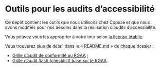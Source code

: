 # Outils pour les audits d’accessibilité

Ce dépôt contient les outils que nous utilisons chez Copsaé et que nous avons modifiés pour nos besoins dans la réalisation d’audits d’accessibilité.

Vous pouvez vous les approprier à votre tour selon [la license établie](LICENCE.txt).

Vous trouverez plus de détail dans le « README.md » de chaque dossier :

* [Grille d’audit de conformité au RGAA](/audit-conformite-rgaa/README.md) ;
* [Grille d’audit flash (checklist) basé sur le RGAA](/audit-flash-rgaa/README.md).
